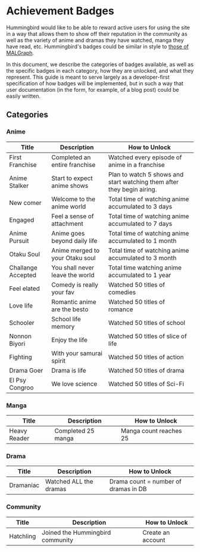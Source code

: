 # Achievement Badges

Hummingbird would like to be able to reward active users for using the site in a way that allows them to
show off their reputation in the community as well as the variety of anime and dramas they have watched,
manga they have read, etc.  Hummingbird's badges could be similar in style to 
[those of MALGraph](https://github.com/rr-/malgraph4/wiki/Achievements).

In this document, we describe the categories of badges available, as well as the specific badges in each
category, how they are unlocked, and what they represent.  This guide is meant to serve largely as a
developer-first specification of how badges will be implemented, but in such a way that user documentation
(in the form, for example, of a blog post) could be easily written.

## Categories

### Anime

Title | Description | How to Unlock
------|-------------|--------------
First Franchise | Completed an entire franchise | Watched every episode of anime in a franchise
Anime Stalker | Start to expect anime shows | Plan to watch 5 shows and start watching them after they begin airing.
New comer | Welcome to the anime world | Total time of watching anime accumulated to 3 days
Engaged | Feel a sense of attachment | Total time of watching anime accumulated to 7 days
Anime Pursuit | Anime goes beyond daily life | Total time of watching anime accumulated to 1 month
Otaku Soul | Anime merged to your Otaku soul | Total time of watching anime accumulated to 3 month
Challange Accepted | You shall never leave the world | Total time watching anime accumulated to 1 year
Feel elated | Comedy is really your fav | Watched 50 titles of comedies
Love life | Romantic anime are the besto | Watched 50 titles of romance
Schooler | School life memory | Watched 50 titles of school
Nonnon Biyori | Enjoy the life | Watched 50 titles of slice of life
Fighting | With your samurai spirit | Watched 50 titles of action
Drama Goer | Drama is life | Watched 50 titles of drama
El Psy Congroo | We love science | Watched 50 titles of Sci-Fi

### Manga

Title | Description | How to Unlock
------|-------------|--------------
Heavy Reader | Completed 25 manga | Manga count reaches 25


### Drama

Title | Description | How to Unlock
------|-------------|--------------
Dramaniac | Watched ALL the dramas | Drama count = number of dramas in DB

### Community

Title | Description | How to Unlock
------|-------------|--------------
Hatchling | Joined the Hummingbird community | Create an account
